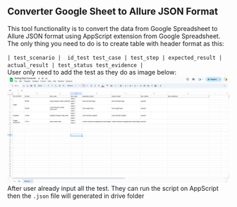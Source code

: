 ## Converter Google Sheet to Allure JSON Format

This tool functionality is to convert the data from Google Spreadsheet to Allure JSON format using AppScript extension from Google Spreadsheet. The only thing you need to do is to create table with header format as this:

`| test_scenario |	id_test	test_case |	test_step |	expected_result |	actual_result |	test_status	test_evidence |`
<br>
User only need to add the test as they do as image below:
<br>
![alt text](converterStep.png)
<br>
After user already input all the test. They can run the script on AppScript then the `.json` file will generated in drive folder

